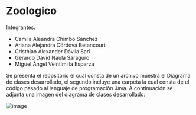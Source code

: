 # Zoologico
Integrantes:
- Camila Aleandra Chimbo Sánchez
- Ariana Alejandra Córdova Betancourt
- Cristhian Alexander Dávila Sari
- Gerardo David Naula Saraguro
- Miguel Ángel Veintimilla Esparza
  
Se presenta el repositorio el cual consta de un archivo muestra el Diagrama de clases desarrollado, el segundo incluye una carpeta la cual consta de el código pasado al lenguaje de programaciòn Java. A continuación se adjunta una imagen del diagrama de clases desarrollado:

![image](https://github.com/user-attachments/assets/e45b8151-97ef-422d-a44a-07bd78b2275c)
